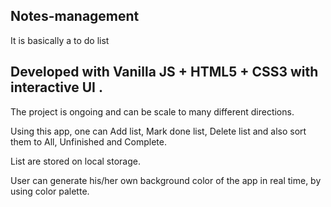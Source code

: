 ## Notes-management
It is basically a to do list

## Developed with Vanilla JS + HTML5 + CSS3 with interactive UI .

The project is ongoing and can be scale to many different directions.

Using this app, one can Add list, Mark done list, Delete list and also sort them to All, Unfinished and Complete.

List are stored on local storage.

User can generate his/her own background color of the app in real time, by using color palette.

